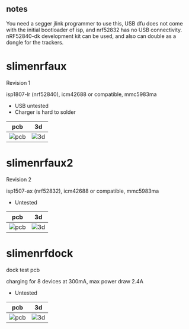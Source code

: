 ## notes

You need a segger jlink programmer to use this, USB dfu does not come with the initial bootloader of isp, and nrf52832 has no USB connectivity. nRF52840-dk development kit can be used, and also can double as a dongle for the trackers.

# slimenrfaux

Revision 1

isp1807-lr (nrf52840), icm42688 or compatible, mmc5983ma

* USB untested
* Charger is hard to solder

pcb|3d
--|--
![pcb](../../blob/main/images/slimenrfaux.png)|![3d](../../blob/main/images/slimenrfaux_3d.png)

# slimenrfaux2

Revision 2

isp1507-ax (nrf52832), icm42688 or compatible, mmc5983ma

* Untested

pcb|3d
--|--
![pcb](../../blob/main/images/slimenrfaux2.png)|![3d](../../blob/main/images/slimenrfaux2_3d.png)

# slimenrfdock

dock test pcb

charging for 8 devices at 300mA, max power draw 2.4A

* Untested

pcb|3d
--|--
![pcb](../../blob/main/images/slimenrfdock.png)|![3d](../../blob/main/images/slimenrfdock_3d.png)

